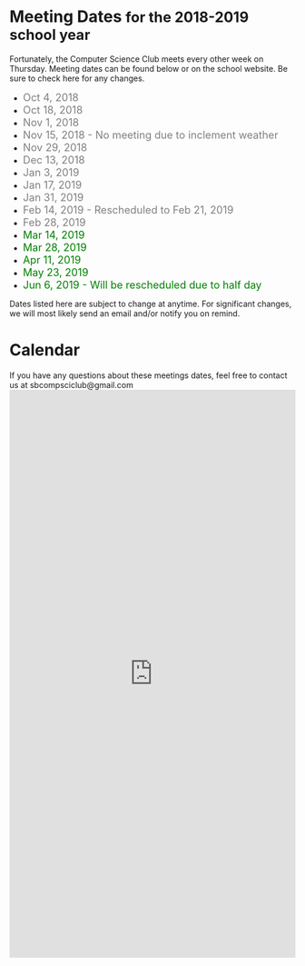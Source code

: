 # <span class="ap-txt">Meeting Dates <p style="display: inline; font-size: 25px">for the 2018-2019 school year</p></span>
Fortunately, the Computer Science Club meets every other week on Thursday. Meeting dates can be found below or on the school website. Be sure to check here for any changes.

- <font style="color: gray;font-size: 130%">Oct 4, 2018</font>
- <font style="color: gray;font-size: 130%">Oct 18, 2018</font>
- <font style="color: gray;font-size: 130%">Nov 1, 2018</font>
- <font style="color: gray;font-size: 130%">Nov 15, 2018 - No meeting due to inclement weather</font>
- <font style="color: gray;font-size: 130%">Nov 29, 2018</font>
- <font style="color: gray;font-size: 130%">Dec 13, 2018</font>
- <font style="color: gray;font-size: 130%">Jan 3, 2019</font>
- <font style="color: gray;font-size: 130%">Jan 17, 2019</font>
- <font style="color: gray;font-size: 130%">Jan 31, 2019</font>
- <font style="color: gray;font-size: 130%">Feb 14, 2019 - Rescheduled to Feb 21, 2019</font>
- <font style="color: gray;font-size: 130%">Feb 28, 2019</font>
- <font style="color: green;font-size: 130%">Mar 14, 2019</font>
- <font style="color: green;font-size: 130%">Mar 28, 2019</font>
- <font style="color: green;font-size: 130%">Apr 11, 2019</font>
- <font style="color: green;font-size: 130%">May 23, 2019</font>
- <font style="color: green;font-size: 130%">Jun 6, 2019 - Will be rescheduled due to half day</font>

Dates listed here are subject to change at <span draggable="true">anytime</span>. For significant changes, we will most likely send an email and/or notify you on remind.

<p></p>

# Calendar
<p>
    <div class="alert alert-warning" role="alert">If you have any questions about these meetings dates, feel free to contact us at sbcompsciclub@gmail.com</div>
    <iframe src="https://calendar.google.com/calendar/embed?showTitle=0&amp;showPrint=0&amp;showTabs=0&amp;showCalendars=0&amp;showTz=0&amp;height=600&amp;wkst=1&amp;bgcolor=%23ffffff&amp;src=sbcompsciclub%40gmail.com&amp;color=%232952A3&amp;ctz=America%2FNew_York" style="border-width: 0; opacity: 0.90;" width="100%" height="1000" frameborder="0" scrolling="no" allowtransparency="true"></iframe>
</p>
